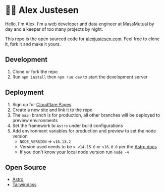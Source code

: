# 🙋‍♂️ Alex Justesen
Hello, I'm Alex. I'm a web developer and data engineer at MassMutual by day and a keeper of too many projects by night.

This repo is the open sourced code for [alexjustesen.com](https://alexjustesen.com). Feel free to clone it, fork it and make it yours.

## Development
1. Clone or fork the repo
2. Run `npm install` then `npm run dev` to start the development server

## Deployment
1. Sign up for [Cloudflare Pages](https://pages.cloudflare.com/)
2. Create a new site and link it to the repo
3. The `main` branch is for production, all other branches will be deployed to preview environments
4. Set the framework to `Astro` under build configurations
5. Add environment variables for production and preview to set the node version
    - `NODE_VERSION` => `v16.13.2`
    - Version used needs to be `> v14.15.0` or `v16.0.0` per the [Astro docs](https://docs.astro.build/en/installation/)
    - If you don't know your local node version run `node -v`

## Open Source
- [Astro](https://astro.build/)
- [Tailwindcss](https://tailwindcss.com/)
